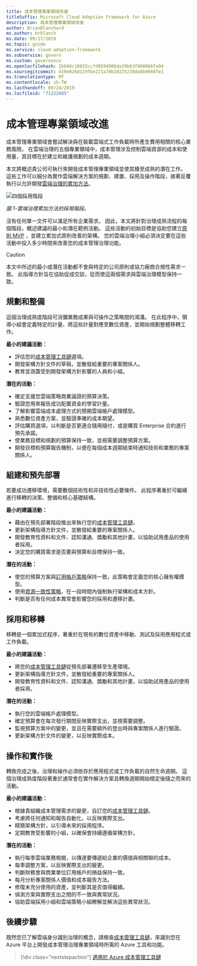 ```yaml
---
title: 成本管理專業領域改進
titleSuffix: Microsoft Cloud Adoption Framework for Azure
description: 成本管理專業領域改進
author: BrianBlanchard
ms.author: brblanch
ms.date: 09/17/2019
ms.topic: guide
ms.service: cloud-adoption-framework
ms.subservice: govern
ms.custom: governance
ms.openlocfilehash: 2bb94c18833ccfd8594088da29b63f8006b6fa94
ms.sourcegitcommit: d19e026d119fbe221a78b10225230da8b9666fe1
ms.translationtype: MT
ms.contentlocale: zh-TW
ms.lasthandoff: 09/24/2019
ms.locfileid: "71222685"
---
```

# <a name="cost-management-discipline-improvement"></a>成本管理專業領域改進

成本管理專業領域會嘗試解決與在裝載雲端式工作負載時所產生費用相關的核心業務風險。 在雲端治理的五個專業領域中，成本管理涉及控制雲端資源的成本和使用量，其目標在於建立和維護規劃的成本週期。

本文將概述貴公司可執行來開發成本管理專業領域並使其臻至成熟的潛在工作。 這些工作可以細分為實作雲端解決方案的規劃、建置、採用及操作階段，接著反覆執行以允許開發[雲端治理的累加方法](../guides/index.md#an-incremental-approach-to-cloud-governance)。

![四個採用階段](../../_images/govern/adoption-phases.png)

*圖 1-雲端治理累加方法的採用階段。*

沒有任何單一文件可以滿足所有企業需求。 因此，本文將針對治理成熟流程的每個階段，概述建議的最小和潛在範例活動。 這些活動的初始目標是協助您建立[原則 MVP](../guides/index.md#an-incremental-approach-to-cloud-governance) ，並建立累加式原則改善的架構。 您的雲端治理小組必須決定要在這些活動中投入多少時間來改善您的成本管理治理功能。

> [!CAUTION]
> 本文中所述的最小或潛在活動都不會與特定的公司原則或協力廠商合規性需求一致。 此指導方針旨在協助促成交談，從而使這兩個需求與雲端治理模型保持一致。

## <a name="planning-and-readiness"></a>規劃和整備

這個治理成熟度階段可消彌業務成果與可操作之策略間的鴻溝。 在此程序中，領導小組會定義特定的計量、將這些計量對應至數位資產，並開始規劃整體移轉工作。

**最小的建議活動：**

- 評估您的[成本管理工具鏈](./toolchain.md)選項。
- 開發架構方針文件的草稿，並散發給重要的專案關係人。
- 教育並涵蓋受到開發架構方針影響的人員和小組。

**潛在的活動：**

- 確定支援您雲端策略商業論證的預算決策。
- 驗證您用來報告成功配置資金的學習計量。
- 了解影響雲端成本處理方式的預期雲端帳戶處理模型。
- 熟悉數位資產方案，並驗證準確的成本期望。
- 評估購買選項，以判斷是否更適合隨用隨付，或是購買 Enterprise 合約進行預先承諾。
- 使業務目標和規劃的預算保持一致，並視需要調整預算方案。
- 開發目標和預算報告機制，以便在每個成本週期結束時通知技術和業務的專案關係人。

## <a name="build-and-predeployment"></a>組建和預先部署

若要成功遷移環境，需要數個技術性和非技術性必要條件。 此程序著重於可繼續進行移轉的決策、整備和核心基礎結構。

**最小的建議活動：**

- 藉由在預先部署階段推出來執行您的[成本管理工具鏈](./toolchain.md)。
- 更新架構指導方針文件，並散發給重要的專案關係人。
- 開發教育性資料和文件、認知溝通、獎勵和其他計畫，以協助試用產品的使用者採用。
- 決定您的購買需求是否要與預算和目標保持一致。

**潛在的活動：**

- 使您的預算方案與[訂用帳戶策略](../../decision-guides/subscriptions/index.md)保持一致，此策略會定義您的核心擁有權模型。
- 使用[資源一致性策略](../../decision-guides/resource-consistency/index.md)，在一段時間內強制執行架構和成本方針。
- 判斷是否有任何成本異常會影響您的採用和遷移計畫。

## <a name="adopt-and-migrate"></a>採用和移轉

移轉是一個累加式程序，著重於在現有的數位資產中移動、測試及採用應用程式或工作負載。

**最小的建議活動：**

- 將您的[成本管理工具鏈](./toolchain.md)從預先部署遷移至生產環境。
- 更新架構指導方針文件，並散發給重要的專案關係人。
- 開發教育性資料和文件、認知溝通、獎勵和其他計畫，以協助試用產品的使用者採用。

**潛在的活動：**

- 執行您的雲端帳戶處理模型。
- 確定預算會在每次發行期間反映實際支出，並視需要調整。
- 監視預算方案中的變更，並且在需要額外的登出時與專案關係人進行驗證。
- 更新架構方針文件的變更，以反映實際成本。

## <a name="operate-and-post-implementation"></a>操作和實作後

轉換完成之後，治理和操作必須依存於應用程式或工作負載的自然生命週期。 這個治理成熟度階段著重於通常會在實作解決方案且轉換週期開始穩定後隨之而來的活動。

**最小的建議活動：**

- 根據貴組織成本管理需求的變更，自訂您的[成本管理工具鏈](./toolchain.md)。
- 考慮將任何通知和報告自動化，以反映實際支出。
- 精簡架構方針，以引導未來的採用程序。
- 定期教育受影響的小組，以確保會持續遵循架構方針。

**潛在的活動：**

- 執行每季雲端業務檢閱，以傳達要傳遞給企業的價值與相關聯的成本。
- 每季調整方案，以反映實際支出的變更。
- 判斷財務會與商業單位訂用帳戶的損益保持一致。
- 每月分析專案關係人價值和成本報告方法。
- 修復未充分使用的資產，並判斷其是否值得繼續。
- 偵測方案與實際支出之間的不一致與異常狀況。
- 協助雲端採用小組和雲端策略小組瞭解並解決這些異常狀況。

## <a name="next-steps"></a>後續步驟

既然您已了解雲端身分識別治理的概念，請檢查[成本管理工具鏈](./toolchain.md)，來識別您在 Azure 平台上開發成本管理治理專業領域時所需的 Azure 工具和功能。

> [!div class="nextstepaction"]
> [適用於 Azure 成本管理工具鏈](./toolchain.md)
